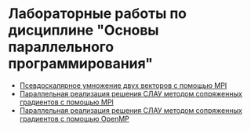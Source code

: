 # Лабораторные работы по дисциплине "Основы параллельного программирования" 

* [Псевдоскалярное умножение двух векторов с помощью MPI](lab0)
* [Параллельная реализация решения СЛАУ методом сопряженных градиентов с помощью MPI](lab1)
* [Параллельная реализация решения СЛАУ методом сопряженных градиентов с помощью OpenMP](lab2)
